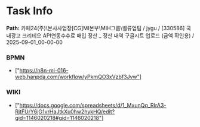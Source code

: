 # Task Info

**Path:** 카페24(주)\본사사업장\[CG]MI본부\MIH그룹\밸류업팀 / jygu / [330586] 국내광고 크리테오 API연동수수료 매입 정산 _ 정산 내역 구글시트 업로드 (금액 확인용) / 2025-09-01_00-00-00

### BPMN
- ["https://n8n-mi-016-web.hanpda.com/workflow/yPkmQO3xVzbf3Jvw"]

### WIKI
- ["https://docs.google.com/spreadsheets/d/1_MxunQq_RIrA3-RjtFUrY6jG1vrHaJtkXu0hw2hykHQ/edit?gid=1146020218#gid=1146020218"]

